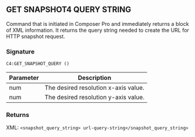 ## GET SNAPSHOT4 QUERY STRING

Command that is initiated in Composer Pro and immediately returns a block of XML information. It returns the query string needed to create the URL for HTTP snapshot request.


### Signature

`C4:GET_SNAPSHOT_QUERY ()`


| Parameter | Description |
| --- | --- |
| num | The desired resolution x-axis value. |
| num | The desired resolution y-axis value. |


### Returns

XML: `<snapshot_query_string> url-query-string</snapshot_query_string> `